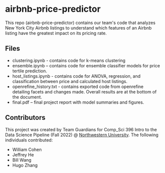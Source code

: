 # airbnb-price-predictor

This repo (airbnb-price-predictor) contains our team's code that analyzes New York City Airbnb listings to understand which features of an Airbnb listing have the greatest impact on its pricing rate.

## Files

* clustering.ipynb - contains code for k-means clustering
* ensemble.ipynb – contains code for ensemble classifier models for price tertile prediction.
* host_listings.ipynb - contains code for ANOVA, regression, and classification between price and calculated host listings.
* openrefine_history.txt - contains exported code from openrefine detailing facets and changes made. Overall results are at the bottom of the document.
* final.pdf – final project report with model summaries and figures.

## Contributors

This project was created by Team Guardians for Comp_Sci 396 Intro to the Data Science Pipeline (Fall 2022) @ [Northwestern University](https://www.mccormick.northwestern.edu/computer-science/academics/courses/descriptions/396-3.html). The following individuals contributed:

* William Cohen
* Jeffrey He
* Bill Wang
* Hugo Zhang